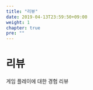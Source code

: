 ```yaml
---
title: "리뷰"
date: 2019-04-13T23:59:50+09:00
weight: 1
chapter: true
pre: ""
---
```


# 리뷰

게임 플레이에 대한 경험 리뷰